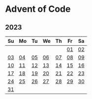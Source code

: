 # Advent of Code

## 2023

| Su       | Mo       | Tu       | We       | Th       | Fr       | Sa       |
|----------|----------|----------|----------|----------|----------|----------|
|          |          |          |          |          | [01][01] | [02][02] |
| [03][03] | [04][04] | [05][05] | [06][06] | [07][07] | [08][08] | [09][09] |
| [10][10] | [11][11] | [12][12] | [13][13] | [14][14] | [15][15] | [16][16] |
| [17][17] | [18][18] | [19][19] | [20][20] | [21][21] | [22][22] | [23][23] |
| [24][24] | [25][25] | [26][26] | [27][27] | [28][28] | [29][29] | [30][30] |
| [31][31] |          |          |          |          |          |          |

[01]: 2023/01/README.md
[02]: 2023/02/README.md
[03]: 2023/03/README.md
[04]: 2023/04/README.md
[05]: 2023/05/README.md
[06]: README.md
[07]: README.md
[08]: README.md
[09]: README.md
[10]: README.md
[11]: README.md
[12]: README.md
[13]: README.md
[14]: README.md
[15]: README.md
[16]: README.md
[17]: README.md
[18]: README.md
[19]: README.md
[20]: README.md
[21]: README.md
[22]: README.md
[23]: README.md
[24]: README.md
[25]: README.md
[26]: README.md
[27]: README.md
[28]: README.md
[29]: README.md
[30]: README.md
[31]: README.md
